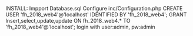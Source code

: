 INSTALL:
Impport Database.sql
Configure inc/Configuration.php
CREATE USER 'fh_2018_web4'@'localhost' IDENTIFIED BY 'fh_2018_web4';
GRANT Insert,select,update,update ON fh_2018_web4.* TO 'fh_2018_web4'@'localhost';
login with user:admin, pw:admin
